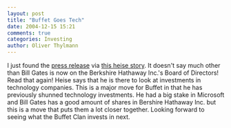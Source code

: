 ```yaml
---
layout: post
title: "Buffet Goes Tech"
date: 2004-12-15 15:21
comments: true
categories: Investing
author: Oliver Thylmann
---
```



I just found the [press release](http://www.berkshirehathaway.com/news/dec1404.pdf) via [this heise story](http://www.heise.de/newsticker/meldung/54297). It doesn't say much other than Bill Gates is now on the Berkshire Hathaway Inc.'s Board of Directors! Read that again! Heise says that he is there to look at investments in technology companies. This is a major move for Buffet in that he has previously shunned technology investments. He had a big stake in Microsoft and Bill Gates has a good amount of shares in Bershire Hathaway Inc. but this is a move that puts them a lot closer together. Looking forward to seeing what the Buffet Clan invests in next.


